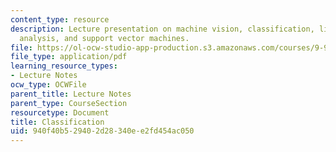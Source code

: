 ```yaml
---
content_type: resource
description: Lecture presentation on machine vision, classification, linear discriminant
  analysis, and support vector machines.
file: https://ol-ocw-studio-app-production.s3.amazonaws.com/courses/9-913-pattern-recognition-for-machine-vision-fall-2004/940f40b529402d28340ee2fd454ac050_class_5.pdf
file_type: application/pdf
learning_resource_types:
- Lecture Notes
ocw_type: OCWFile
parent_title: Lecture Notes
parent_type: CourseSection
resourcetype: Document
title: Classification
uid: 940f40b5-2940-2d28-340e-e2fd454ac050
---
```

